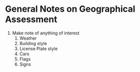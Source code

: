 #  General Notes on Geographical Assessment
1.  Make note of anything of interest
    1.  Weather
    1.  Building style
    1.  License Plate style
    1.  Cars
    1.  Flags
    1.  Signs